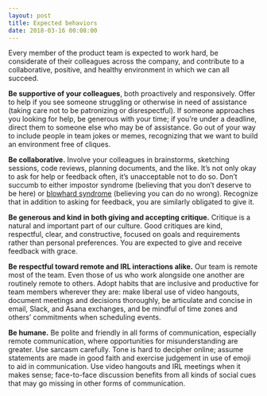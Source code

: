 ```yaml
---
layout: post
title: Expected behaviors
date: 2018-03-16 00:08:00
---
```


Every member of the product team is expected to work hard, be considerate of their colleagues across the company, and contribute to a collaborative, positive, and healthy environment in which we can all succeed. 

**Be supportive of your colleagues**, both proactively and responsively. Offer to help if you see someone struggling or otherwise in need of assistance (taking care not to be patronizing or disrespectful). If someone approaches you looking for help, be generous with your time; if you’re under a deadline, direct them to someone else who may be of assistance. Go out of your way to include people in team jokes or memes, recognizing that we want to build an environment free of cliques. 

**Be collaborative.** Involve your colleagues in brainstorms, sketching sessions, code reviews, planning documents, and the like. It’s not only okay to ask for help or feedback often, it’s unacceptable not to do so. Don’t succumb to either impostor syndrome (believing that you don’t deserve to be here) or [blowhard syndrome](http://xuhulk.tumblr.com/post/110549967516/stop-blowhard-syndrome) (believing you can do no wrong). Recognize that in addition to asking for feedback, you are similarly obligated to give it. 

**Be generous and kind in both giving and accepting critique.** Critique is a natural and important part of our culture. Good critiques are kind, respectful, clear, and constructive, focused on goals and requirements rather than personal preferences. You are expected to give and receive feedback with grace. 

**Be respectful toward remote and IRL interactions alike.** Our team is remote most of the team. Even those of us who work alongside one another are routinely remote to others. Adopt habits that are inclusive and productive for team members wherever they are: make liberal use of video hangouts, document meetings and decisions thoroughly, be articulate and concise in email, Slack, and Asana exchanges, and be mindful of time zones and others’ commitments when scheduling events.

**Be humane.** Be polite and friendly in all forms of communication, especially remote communication, where opportunities for misunderstanding are greater. Use sarcasm carefully. Tone is hard to decipher online; assume statements are made in good faith and exercise judgement in use of emoji to aid in communication. Use video hangouts and IRL meetings when it makes sense; face-to-face discussion benefits from all kinds of social cues that may go missing in other forms of communication.
